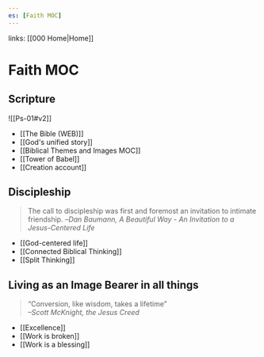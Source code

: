 ```yaml
---
es: [Faith MOC]
---
```

links: [[000 Home|Home]]
# Faith MOC
## Scripture
![[Ps-01#v2]]
* [[The Bible (WEB)]]
* [[God's unified story]]
* [[Biblical Themes and Images MOC]]
* [[Tower of Babel]]
* [[Creation account]]

## Discipleship
>The call to discipleship was first and foremost an invitation to intimate friendship.
> –*Dan Baumann, A Beautiful Way - An Invitation to a Jesus-Centered Life*

* [[God-centered life]]
* [[Connected Biblical Thinking]]
* [[Split Thinking]]

## Living as an Image Bearer in all things
> “Conversion, like wisdom, takes a lifetime”  
_–Scott McKnight, the Jesus Creed_
* [[Excellence]]
* [[Work is broken]]
* [[Work is a blessing]]
